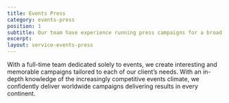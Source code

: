 ```yaml
---
title: Events Press
category: events-press
position: 1
subtitle: Our team have experience running press campaigns for a broad range of events and venues, from underground club nights, world-renowned festivals through to high-end venues, restaurants and hotels.
excerpt: 
layout: service-events-press
---
```


With a full-time team dedicated solely to events, we create interesting and memorable campaigns tailored to each of our client’s needs. With an in-depth knowledge of the increasingly competitive events climate, we confidently deliver worldwide campaigns delivering results in every continent. 